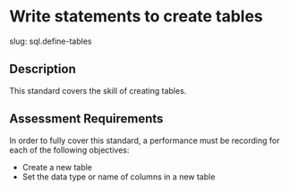 
# Write statements to create tables

slug: sql.define-tables

## Description
This standard covers the skill of creating tables.

## Assessment Requirements
In order to fully cover this standard, a performance must be recording for each of the following objectives:

- Create a new table
- Set the data type or name of columns in a new table
